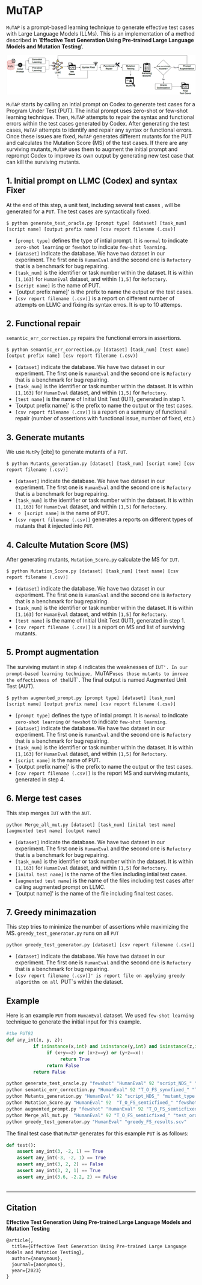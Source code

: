 # MuTAP

`MuTAP` is a prompt-based learning technique to generate effective test cases with Large Language Models (LLMs). This is an implementation of a method described in 
'<strong>Effective Test Generation Using Pre-trained Large Language Models and Mutation Testing</strong>'. <br />

![](https://github.com/ExpertiseModel/MuTAP/blob/master/diagram_mutant.png)

`MuTAP` starts by calling an intial prompt on Codex to generate test cases for a Program Under Test (PUT). The initial prompt uses zero-shot or few-shot learning technique. Then, `MuTAP` attempts to repair the syntax and functional errors within the test cases generated by Codex. After generating the test cases, `MuTAP` attempts to identify and repair any syntax or functional errors. Once these issues are fixed, `MuTAP` generates different mutants for the PUT and calculates the Mutation Score (MS) of the test cases. If there are any surviving mutants, `MuTAP` uses them to augment the initial prompt and reprompt Codex to improve its own output by generating new test case that can kill the surviving mutants.<br />


## 1. Initial prompt on LLMC (Codex) and syntax Fixer
At the end of this step, a unit test, including several test cases , will be generated for a `PUT`. The test cases are syntactically fixed.
```
$ python generate_test_oracle.py [prompt type] [dataset] [task_num] [script name] [output prefix name] [csv report filename (.csv)]
```
- `[prompt type]` defines the type of intial prompt. It is `normal` to indicate `zero-shot learning` or `fewshot` to indicate `few-shot learning`.
- `[dataset]` indicate the database. We have two dataset in our experiment. The first one is `HumanEval` and the second one is `Refactory` that is a benchmark for bug repairing.
- `[task_num]` is the identifier or task number within the dataset. It is within `[1,163]` for `HumanEval` dataset, and within `[1,5]` for `Refoctory`.
- `[script name]` is the name of PUT.
- `[output prefix name]' is the prefix to name the output or the test cases.
- `[csv report filename (.csv)]` is a report on different number of attempts on LLMC and fixing its syntax erros. It is up to 10 attemps. 

## 2. Functional repair
`semantic_err_correction.py` repairs the functional errors in assertions.
```
$ python semantic_err_correction.py [dataset] [task_num] [test name] [output prefix name] [csv report filename (.csv)]
```
- `[dataset]` indicate the database. We have two dataset in our experiment. The first one is `HumanEval` and the second one is `Refactory` that is a benchmark for bug repairing.
- `[task_num]` is the identifier or task number within the dataset. It is within `[1,163]` for `HumanEval` dataset, and within `[1,5]` for `Refoctory`.
- `[test name]` is the name of Initial Unit Test (IUT), generated in step 1.
- `[output prefix name]' is the prefix to name the output or the test cases.
- `[csv report filename (.csv)]` is a report on a summary of functional repair (number of assertions with functional issue, number of fixed, etc.) 

## 3. Generate mutants
We use `MutPy` [cite] to generate mutants of a `PUT`.
```
$ python Mutants_generation.py [dataset] [task_num] [script name] [csv report filename (.csv)]
```
- `[dataset]` indicate the database. We have two dataset in our experiment. The first one is `HumanEval` and the second one is `Refactory` that is a benchmark for bug repairing.
- `[task_num]` is the identifier or task number within the dataset. It is within `[1,163]` for `HumanEval` dataset, and within `[1,5]` for `Refoctory`.
- - `[script name]` is the name of PUT.
- `[csv report filename (.csv)]` generates a reports on different types of mutants that it injected into `PUT`.

## 4. Calculte Mutation Score (MS)
After generating mutants, `Mutation_Score.py` calculate the MS for `IUT`.
```
$ python Mutation_Score.py [dataset] [task_num] [test name] [csv report filename (.csv)]
```
- `[dataset]` indicate the database. We have two dataset in our experiment. The first one is `HumanEval` and the second one is `Refactory` that is a benchmark for bug repairing.
- `[task_num]` is the identifier or task number within the dataset. It is within `[1,163]` for `HumanEval` dataset, and within `[1,5]` for `Refoctory`.
- `[test name]` is the name of Initial Unit Test (IUT), generated in step 1.
- `[csv report filename (.csv)]` is a report on MS and list of surviving mutants.

## 5. Prompt augmentation
The surviving mutant in step 4 indicates the weaknesses of `IUT'. In our prompt-based learning technique, `MuTAP` uses those mutants to imrove the effectivness of the `IUT`. The final output is named Augmented Unit Test (AUT).
```
$ python augmented_prompt.py [prompt type] [dataset] [task_num] [script name] [output prefix name] [csv report filename (.csv)]
```
- `[prompt type]` defines the type of intial prompt. It is `normal` to indicate `zero-shot learning` or `fewshot` to indicate `few-shot learning`.
- `[dataset]` indicate the database. We have two dataset in our experiment. The first one is `HumanEval` and the second one is `Refactory` that is a benchmark for bug repairing.
- `[task_num]` is the identifier or task number within the dataset. It is within `[1,163]` for `HumanEval` dataset, and within `[1,5]` for `Refoctory`.
- `[script name]` is the name of PUT.
- `[output prefix name]' is the prefix to name the output or the test cases.
- `[csv report filename (.csv)]` is the report MS and surviving mutants, generated in step 4.

## 6. Merge test cases
This step merges `IUT` with the `AUT`.
```
python Merge_all_mut.py [dataset] [task_num] [inital test name] [augmented test name] [output name]
```
- `[dataset]` indicate the database. We have two dataset in our experiment. The first one is `HumanEval` and the second one is `Refactory` that is a benchmark for bug repairing.
- `[task_num]` is the identifier or task number within the dataset. It is within `[1,163]` for `HumanEval` dataset, and within `[1,5]` for `Refoctory`.
- `[inital test name]` is the name of the files including intial test cases.
- `[augmented test name]` is the name of the files including test cases after calling augmented prompt on LLMC.
- `[output name]' is the name of the file including final test cases.

## 7. Greedy minimazation
This step tries to minimize the number of assertions while maximizing the MS. `greedy_test_generator.py` runs on all `PUT`
```
python greedy_test_generator.py [dataset] [csv report filename (.csv)]
```
- `[dataset]` indicate the database. We have two dataset in our experiment. The first one is `HumanEval` and the second one is `Refactory` that is a benchmark for bug repairing.
- `[csv report filename (.csv)]' is report file on applying greedy algorithm on all `PUT`s within the dataset.
## Example
Here is an example `PUT` from `HumanEval` dataset. We used `few-shot learning` technique to generate the initial input for this example.

```python
#the PUT92
def any_int(x, y, z): 
          if isinstance(x,int) and isinstance(y,int) and isinstance(z,int):    
               if (x+y==z) or (x+z==y) or (y+z==x):           
                    return True       
               return False   
          return False
```
```python
python generate_test_oracle.py "fewshot" "HumanEval" 92 "script_NDS_" "T_O_FS_synxfixed_" "fewshot_synx_fix.csv"
python semantic_err_correction.py "HumanEval" 92 "T_O_FS_synxfixed_" "T_O_FS_semticfixed_" "fewshot_semantic_fix.csv"
python Mutants_generation.py "HumanEval" 92 "script_NDS_" "mutant_type.csv"
python Mutation_Score.py "HumanEval" 92  "T_O_FS_semticfixed_" "fewshot_mutant_score.csv"
python augmented_prompt.py "fewshot" "HumanEval" 92 "T_O_FS_semticfixed_" "test_oracle_FS_Mut_" "fewshot_mutant_score.csv"
python Merge_all_mut.py  "HumanEval" 92 "T_O_FS_semticfixed_" "test_oracle_FS_Mut_" "T_O_FS_Mut_all_"
python greedy_test_generator.py "HumanEval" "greedy_FS_results.scv"
```

The final test case that `MuTAP` generates for this example `PUT` is as follows:
```python
def test():
    assert any_int(3, -2, 1) == True
    assert any_int(-3, -2, 1) == True
    assert any_int(3, 2, 2) == False
    assert any_int(3, 2, 1) == True
    assert any_int(3.6, -2.2, 2) == False
    
  ```
-------------------------------------------------------------------------------------------------------------------------------------------------
## Citation
<strong>Effective Test Generation Using Pre-trained Large Language Models and Mutation Testing</strong>
```
@article{,
  title={Effective Test Generation Using Pre-trained Large Language Models and Mutation Testing},
  author={anonymous},
  journal={anonymous},
  year={2023}
}
```

    
